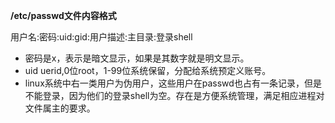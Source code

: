 **/etc/passwd文件内容格式**

 用户名:密码:uid:gid:用户描述:主目录:登录shell

* 密码是x，表示是暗文显示，如果是其数字就是明文显示。
* uid uerid,0位root，1-99位系统保留，分配给系统预定义账号。
* linux系统中右一类用户为伪用户，这些用户在passwd也占有一条记录，但是不能登录，因为他们的登录shell为空。存在是方便系统管理，满足相应进程对文件属主的要求。



